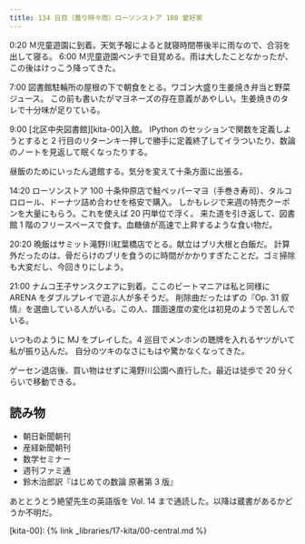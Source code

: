 ```yaml
---
title: 134 日目（曇り時々雨）ローソンストア 100 愛好家
---
```


0:20 Ｍ児童遊園に到着。天気予報によると就寝時間帯後半に雨なので、合羽を出して寝る。
6:00 Ｍ児童遊園ベンチで目覚める。雨は大したことなかったが、この後はけっこう降ってきた。

7:00 図書館駐輪所の屋根の下で朝食をとる。ワゴン大盛り生姜焼き弁当と野菜ジュース。
この前も書いたがマヨネーズの存在意義があやしい。生姜焼きのタレで十分味が足りている。

9:00 [北区中央図書館][kita-00]入館。
IPython のセッションで関数を定義しようとすると 2 行目のリターンキー押しで勝手に定義終了してイラついたり、数論のノートを見返して眠くなったりする。

昼飯のためにいったん退館する。気分を変えて十条方面に出張る。

14:20 ローソンストア 100 十条仲原店で鮭ペッパーマヨ（手巻き寿司）、タルコロロール、ドーナツ詰め合わせを格安で購入。
しかもレジで来週の特売クーポンを大量にもらう。これを使えば 20 円単位で浮く。
来た道を引き返して、図書館 1 階のフリースペースで食す。血糖値が高速で上昇するような食い物だ。

20:20 晩飯はサミット滝野川紅葉橋店でとる。献立はブリ大根と白飯だ。
計算外だったのは、骨だらけのブリを食うのに時間がかかりすぎたことだ。ゴミ掃除も大変だし、今回きりにしよう。

21:00 ナムコ王子サンスクエアに到着。ここのビートマニアは私と同様に ARENA をダブルプレイで遊ぶ人が多そうだ。
削除曲だったはずの『Op. 31 叙情』を選曲している人がいる。この人、譜面速度の変化は初見のようで苦しんでいる。

いつものように MJ をプレイした。4 巡目でメンホンの聴牌を入れるヤツがいて私が振り込んだ。
自分のツキのなさにもはや驚かなくなってきた。

ゲーセン退店後、買い物はせずに滝野川公園へ直行した。最近は徒歩で 20 分くらいで移動できる。

## 読み物

* 朝日新聞朝刊
* 産経新聞朝刊
* 数学セミナー
* 週刊ファミ通
* 鈴木治郎訳『はじめての数論 原著第 3 版』

あととうとう絶望先生の英語版を Vol. 14 まで通読した。以降は蔵書があるかどうか不明だ。

[kita-00]: {% link _libraries/17-kita/00-central.md %}
